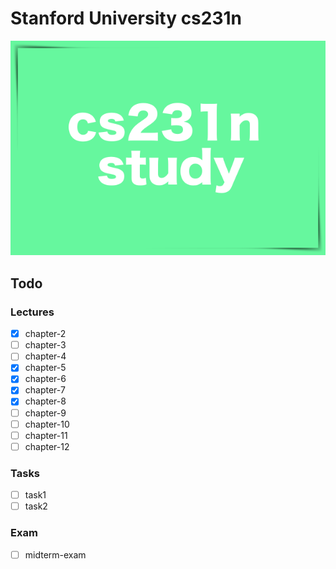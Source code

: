 # Stanford University cs231n
<img src="./assets/cs231nLogo.png"></img>
## Todo

### Lectures
- [x] chapter-2 
- [ ] chapter-3 
- [ ] chapter-4
- [x] chapter-5 
- [x] chapter-6 
- [x] chapter-7 
- [x] chapter-8 
- [ ] chapter-9 
- [ ] chapter-10
- [ ] chapter-11
- [ ] chapter-12

### Tasks
- [ ] task1
- [ ] task2

### Exam
- [ ] midterm-exam